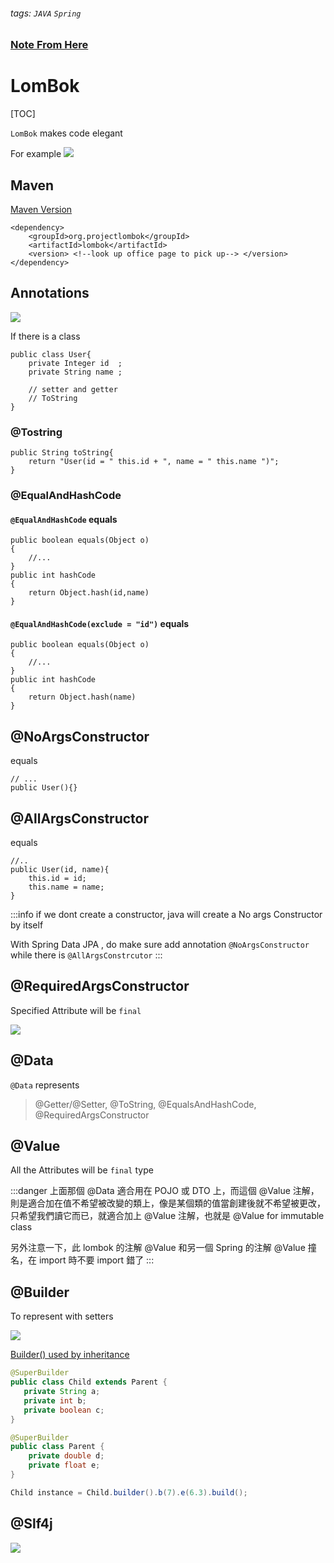 ###### tags: `JAVA` `Spring`
### [Note From Here](https://kucw.github.io/blog/2020/3/java-lombok/)
# LomBok
[TOC]

`LomBok` makes code elegant  

For example
![](https://i.imgur.com/inZrWpM.png)



## Maven

[Maven Version](https://mvnrepository.com/artifact/org.projectlombok/lombok)

```xml=
<dependency>
    <groupId>org.projectlombok</groupId>
    <artifactId>lombok</artifactId>
    <version> <!--look up office page to pick up--> </version>
</dependency>
```



## Annotations


![](https://i.imgur.com/H0vjt5y.png)


If there is a class
```java=
public class User{
    private Integer id  ;
    private String name ;
    
    // setter and getter
    // ToString
}
```


### @Tostring

```java=
public String toString{
    return "User(id = " this.id + ", name = " this.name ")";
}
```

### @EqualAndHashCode
#### `@EqualAndHashCode` equals

```java=
public boolean equals(Object o)
{
    //...
}
public int hashCode
{
    return Object.hash(id,name)
}
```

#### `@EqualAndHashCode(exclude = "id")` equals
```java=
public boolean equals(Object o)
{
    //...
}
public int hashCode
{
    return Object.hash(name)
}
```

## @NoArgsConstructor

equals
```java=
// ...
public User(){}
```


##  @AllArgsConstructor


equals
```java=
//..
public User(id, name){
    this.id = id;
    this.name = name;
}
```

:::info
if we dont create a constructor, java will create a No args Constructor by itself 

With Spring Data JPA , do make sure add annotation `@NoArgsConstructor` while there is `@AllArgsConstrcutor`
:::

## @RequiredArgsConstructor

Specified Attribute will be `final` 

![](https://i.imgur.com/hcyzMlD.png)


## @Data


`@Data` represents
> @Getter/@Setter, @ToString, @EqualsAndHashCode, @RequiredArgsConstructor


## @Value

All the Attributes will be `final` type


:::danger
上面那個 @Data 適合用在 POJO 或 DTO 上，而這個 @Value 注解，則是適合加在值不希望被改變的類上，像是某個類的值當創建後就不希望被更改，只希望我們讀它而已，就適合加上 @Value 注解，也就是 @Value for immutable class

另外注意一下，此 lombok 的注解 @Value 和另一個 Spring 的注解 @Value 撞名，在 import 時不要 import 錯了
:::


## @Builder

To represent with setters

![](https://i.imgur.com/P9u4632.png)

[Builder() used by inheritance](https://stackoverflow.com/questions/44948858/lombok-builder-on-a-class-that-extends-another-class)
```java
@SuperBuilder
public class Child extends Parent {
   private String a;
   private int b;
   private boolean c;
}

@SuperBuilder
public class Parent {
    private double d;
    private float e;
}

Child instance = Child.builder().b(7).e(6.3).build();
```

## @Slf4j

![](https://i.imgur.com/rGbxUUo.png)
